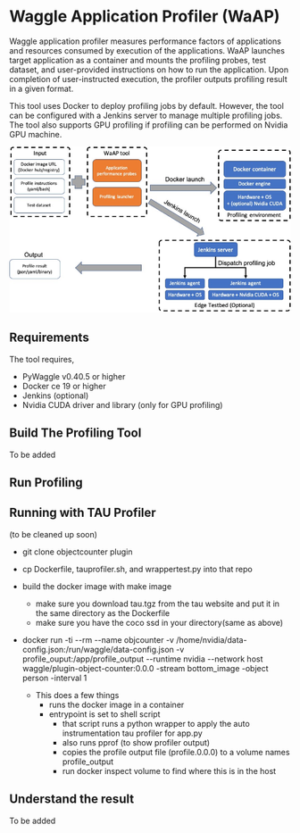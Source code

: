 # Waggle Application Profiler (WaAP)

Waggle application profiler measures performance factors of applications and resources consumed by execution of the applications. WaAP launches target application as a container and mounts the profiling probes, test dataset, and user-provided instructions on how to run the application. Upon completion of user-instructed execution, the profiler outputs profiling result in a given format.

This tool uses Docker to deploy profiling jobs by default. However, the tool can be configured with a Jenkins server to manage multiple profiling jobs. The tool also supports GPU profiling if profiling can be performed on Nvidia GPU machine.

![Overview](image/overview.jpg)

## Requirements

The tool requires,
- PyWaggle v0.40.5 or higher
- Docker ce 19 or higher
- Jenkins (optional)
- Nvidia CUDA driver and library (only for GPU profiling)

## Build The Profiling Tool

To be added

## Run Profiling

## Running with TAU Profiler

(to be cleaned up soon)

- git clone objectcounter plugin
- cp Dockerfile, tauprofiler.sh, and wrappertest.py into that repo

- build the docker image with make image
	- make sure you download tau.tgz from the tau website and put it in the same directory as the Dockerfile
	- make sure you have the coco ssd in your directory(same as above)
- docker run -ti --rm --name objcounter -v /home/nvidia/data-config.json:/run/waggle/data-config.json -v profile_ouput:/app/profile_output --runtime nvidia --network host waggle/plugin-object-counter:0.0.0 -stream bottom_image -object person -interval 1
	- This does a few things
		- runs the docker image in a container
		- entrypoint is set to shell script
			- that script runs a python wrapper to apply the auto instrumentation tau profiler for app.py
			- also runs pprof (to show profiler output)
			- copies the profile output file (profile.0.0.0) to a volume names profile_output
			- run docker inspect volume to find where this is in the host


## Understand the result

To be added


